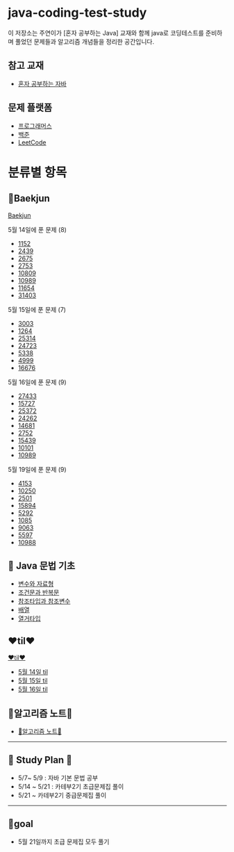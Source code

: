 # java-coding-test-study

이 저장소는 주연이가 [혼자 공부하는 Java] 교재와 함께 java로 코딩테스트를 준비하며 풀었던 문제들과 알고리즘 개념들을 정리한 공간입니다.
## 참고 교재
- [혼자 공부하는 자바](https://www.coupang.com/vp/products/7884256008?itemId=21568952354&vendorItemId=88774434953&src=1042503&spec=10304982&addtag=400&ctag=7884256008&lptag=10304982I21568952354&itime=20250508124828&pageType=PRODUCT&pageValue=7884256008&wPcid=17466761080464604709543&wRef=&wTime=20250508124828&redirect=landing&gclid=CjwKCAjwiezABhBZEiwAEbTPGAnrsyTYW_rTgcWW-xXwdhgbs_GcJlWKMnhAxkUKwVs_ys8g2aloBhoClvsQAvD_BwE&mcid=f34ecf270054437d92896d3b3d13e6e7&campaignid=21687111353&adgroupid=)
## 문제 플랫폼
- [프로그래머스](https://programmers.co.kr/)
- [백준](https://www.acmicpc.net/)
- [LeetCode](https://leetcode.com/)

# 분류별 항목
## 🌸Baekjun
[Baekjun](https://github.com/juyeon320/java-coding-test-study/tree/main/src/main/java/baekjoon)

5월 14일에 푼 문제 (8)
- [1152](https://github.com/juyeon320/java-coding-test-study/blob/main/src/main/java/baekjoon/_1152.java)
- [2439](https://github.com/juyeon320/java-coding-test-study/blob/main/src/main/java/baekjoon/_2439.java)
- [2675](https://github.com/juyeon320/java-coding-test-study/blob/main/src/main/java/baekjoon/_2675.java)
- [2753](https://github.com/juyeon320/java-coding-test-study/blob/main/src/main/java/baekjoon/_2753.java)
- [10809](https://github.com/juyeon320/java-coding-test-study/blob/main/src/main/java/baekjoon/_108099.java)
- [10989](https://github.com/juyeon320/java-coding-test-study/blob/main/src/main/java/baekjoon/_10989.java)
- [11654](https://github.com/juyeon320/java-coding-test-study/blob/main/src/main/java/baekjoon/_11654.java)
- [31403](https://github.com/juyeon320/java-coding-test-study/blob/main/src/main/java/baekjoon/_31403.java)

5월 15일에 푼 문제 (7)
- [3003](https://github.com/juyeon320/java-coding-test-study/blob/main/src/main/java/baekjoon/_3003.java)
- [1264](https://github.com/juyeon320/java-coding-test-study/blob/main/src/main/java/baekjoon/_1264.java)
- [25314](https://github.com/juyeon320/java-coding-test-study/blob/main/src/main/java/baekjoon/_25314.java)
- [24723](https://github.com/juyeon320/java-coding-test-study/blob/main/src/main/java/baekjoon/_24723.java)
- [5338](https://github.com/juyeon320/java-coding-test-study/blob/main/src/main/java/baekjoon/_5338.java)
- [4999](https://github.com/juyeon320/java-coding-test-study/blob/main/src/main/java/baekjoon/_4999.java)
- [16676](https://github.com/juyeon320/java-coding-test-study/blob/main/src/main/java/baekjoon/_16676.java)

5월 16일에 푼 문제 (9)
- [27433](https://github.com/juyeon320/java-coding-test-study/blob/main/src/main/java/baekjoon/_27433.java)
- [15727](https://github.com/juyeon320/java-coding-test-study/blob/main/src/main/java/baekjoon/_15727.java)
- [25372](https://github.com/juyeon320/java-coding-test-study/blob/main/src/main/java/baekjoon/_25372.java)
- [24262](https://github.com/juyeon320/java-coding-test-study/blob/main/src/main/java/baekjoon/_24262.java)
- [14681](https://github.com/juyeon320/java-coding-test-study/blob/main/src/main/java/baekjoon/_14681.java)
- [2752](https://github.com/juyeon320/java-coding-test-study/blob/main/src/main/java/baekjoon/_2752.java)
- [15439](https://github.com/juyeon320/java-coding-test-study/blob/main/src/main/java/baekjoon/_15439.java)
- [10101](https://github.com/juyeon320/java-coding-test-study/blob/main/src/main/java/baekjoon/_10101.java)
- [10989](https://github.com/juyeon320/java-coding-test-study/blob/main/src/main/java/baekjoon/_10989.java)

5월 19일에 푼 문제 (9)
- [4153]()
- [10250]()
- [2501]()
- [15894]()
- [5292]()
- [1085]()
- [9063]()
- [5597]()
- [10988]()


## 📌 Java 문법 기초
- [변수와 자료형](https://github.com/juyeon320/java-coding-test-study/blob/main/java_study/01_%EB%B3%80%EC%88%98%EC%99%80_%EC%9E%90%EB%A3%8C%ED%98%95.md)
- [조건문과 반복문](https://github.com/juyeon320/java-coding-test-study/blob/main/java_study/02_%EC%A1%B0%EA%B1%B4%EB%AC%B8%EA%B3%BC%20%EB%B0%98%EB%B3%B5%EB%AC%B8.md)
- [참조타입과 참조변수](https://github.com/juyeon320/java-coding-test-study/blob/main/java_study/03_%EC%B0%B8%EC%A1%B0%ED%83%80%EC%9E%85%EA%B3%BC%20%EC%B0%B8%EC%A1%B0%EB%B3%80%EC%88%98.md)
- [배열](https://github.com/juyeon320/java-coding-test-study/blob/main/java_study/04_%EB%B0%B0%EC%97%B4.md)
- [열거타입](https://github.com/juyeon320/java-coding-test-study/blob/main/java_study/05_%EC%97%B4%EA%B1%B0%ED%83%80%EC%9E%85.md)

## ❤️til❤️
[❤️til❤️](https://github.com/juyeon320/java-coding-test-study/tree/main/til)
- [5월 14일 til](https://github.com/juyeon320/java-coding-test-study/blob/main/til/5_14_til.md)
- [5월 15일 til](https://github.com/juyeon320/java-coding-test-study/blob/main/til/5_15_til.md)
- [5월 16일 til](https://github.com/juyeon320/java-coding-test-study/blob/main/til/5_16_til.md)
## 🤍알고리즘 노트🤍
- [🤍알고리즘 노트🤍]()

----------------------------------------------------
## 🍒 Study Plan 🍒
- 5/7~ 5/9 : 자바 기본 문법 공부
- 5/14 ~ 5/21 : 카테부2기 초급문제집 풀이
- 5/21 ~ 카테부2기 중급문제집 풀이

----------------------------------------------------
## 🏅goal
- 5월 21일까지 초급 문제집 모두 풀기 